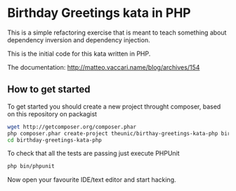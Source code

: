 Birthday Greetings kata in PHP
==============================

This is a simple refactoring exercise that is meant to teach something about dependency inversion and dependency injection.

This is the initial code for this kata written in PHP.

The documentation: http://matteo.vaccari.name/blog/archives/154

How to get started
------------------

To get started you should create a new project throught composer, based on this repository on packagist

```bash
wget http://getcomposer.org/composer.phar
php composer.phar create-project theunic/birthay-greetings-kata-php birthday-greetings-kata-php 1.0.0
cd birthday-greetings-kata-php
```

To check that all the tests are passing just execute PHPUnit

```bash
php bin/phpunit
```

Now open your favourite IDE/text editor and start hacking.